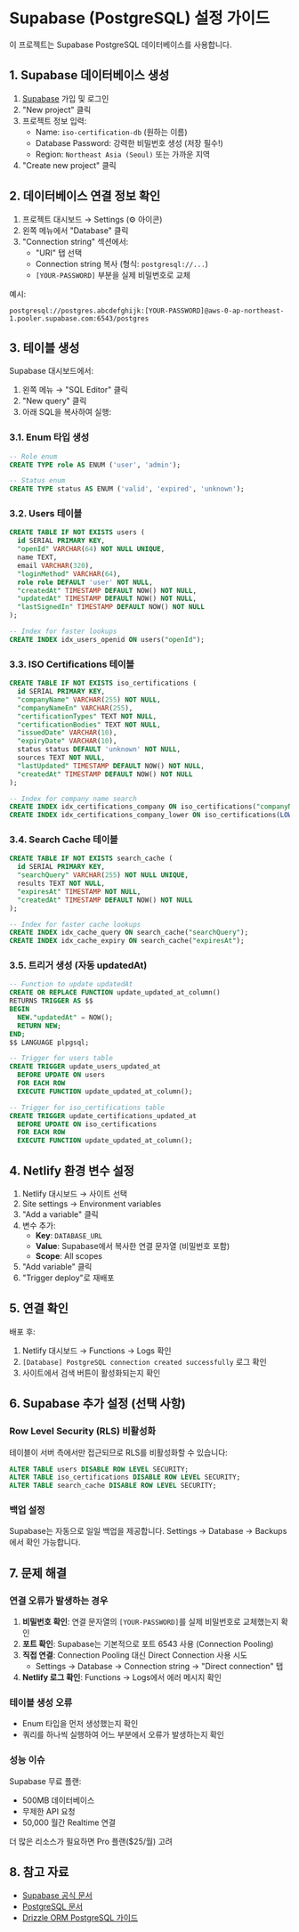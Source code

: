 # Supabase (PostgreSQL) 설정 가이드

이 프로젝트는 Supabase PostgreSQL 데이터베이스를 사용합니다.

## 1. Supabase 데이터베이스 생성

1. [Supabase](https://supabase.com/) 가입 및 로그인
2. "New project" 클릭
3. 프로젝트 정보 입력:
   - Name: `iso-certification-db` (원하는 이름)
   - Database Password: 강력한 비밀번호 생성 (저장 필수!)
   - Region: `Northeast Asia (Seoul)` 또는 가까운 지역
4. "Create new project" 클릭

## 2. 데이터베이스 연결 정보 확인

1. 프로젝트 대시보드 → Settings (⚙️ 아이콘)
2. 왼쪽 메뉴에서 "Database" 클릭
3. "Connection string" 섹션에서:
   - "URI" 탭 선택
   - Connection string 복사 (형식: `postgresql://...`)
   - `[YOUR-PASSWORD]` 부분을 실제 비밀번호로 교체

예시:
```
postgresql://postgres.abcdefghijk:[YOUR-PASSWORD]@aws-0-ap-northeast-1.pooler.supabase.com:6543/postgres
```

## 3. 테이블 생성

Supabase 대시보드에서:
1. 왼쪽 메뉴 → "SQL Editor" 클릭
2. "New query" 클릭
3. 아래 SQL을 복사하여 실행:

### 3.1. Enum 타입 생성

```sql
-- Role enum
CREATE TYPE role AS ENUM ('user', 'admin');

-- Status enum
CREATE TYPE status AS ENUM ('valid', 'expired', 'unknown');
```

### 3.2. Users 테이블

```sql
CREATE TABLE IF NOT EXISTS users (
  id SERIAL PRIMARY KEY,
  "openId" VARCHAR(64) NOT NULL UNIQUE,
  name TEXT,
  email VARCHAR(320),
  "loginMethod" VARCHAR(64),
  role role DEFAULT 'user' NOT NULL,
  "createdAt" TIMESTAMP DEFAULT NOW() NOT NULL,
  "updatedAt" TIMESTAMP DEFAULT NOW() NOT NULL,
  "lastSignedIn" TIMESTAMP DEFAULT NOW() NOT NULL
);

-- Index for faster lookups
CREATE INDEX idx_users_openid ON users("openId");
```

### 3.3. ISO Certifications 테이블

```sql
CREATE TABLE IF NOT EXISTS iso_certifications (
  id SERIAL PRIMARY KEY,
  "companyName" VARCHAR(255) NOT NULL,
  "companyNameEn" VARCHAR(255),
  "certificationTypes" TEXT NOT NULL,
  "certificationBodies" TEXT NOT NULL,
  "issuedDate" VARCHAR(10),
  "expiryDate" VARCHAR(10),
  status status DEFAULT 'unknown' NOT NULL,
  sources TEXT NOT NULL,
  "lastUpdated" TIMESTAMP DEFAULT NOW() NOT NULL,
  "createdAt" TIMESTAMP DEFAULT NOW() NOT NULL
);

-- Index for company name search
CREATE INDEX idx_certifications_company ON iso_certifications("companyName");
CREATE INDEX idx_certifications_company_lower ON iso_certifications(LOWER("companyName"));
```

### 3.4. Search Cache 테이블

```sql
CREATE TABLE IF NOT EXISTS search_cache (
  id SERIAL PRIMARY KEY,
  "searchQuery" VARCHAR(255) NOT NULL UNIQUE,
  results TEXT NOT NULL,
  "expiresAt" TIMESTAMP NOT NULL,
  "createdAt" TIMESTAMP DEFAULT NOW() NOT NULL
);

-- Index for faster cache lookups
CREATE INDEX idx_cache_query ON search_cache("searchQuery");
CREATE INDEX idx_cache_expiry ON search_cache("expiresAt");
```

### 3.5. 트리거 생성 (자동 updatedAt)

```sql
-- Function to update updatedAt
CREATE OR REPLACE FUNCTION update_updated_at_column()
RETURNS TRIGGER AS $$
BEGIN
  NEW."updatedAt" = NOW();
  RETURN NEW;
END;
$$ LANGUAGE plpgsql;

-- Trigger for users table
CREATE TRIGGER update_users_updated_at
  BEFORE UPDATE ON users
  FOR EACH ROW
  EXECUTE FUNCTION update_updated_at_column();

-- Trigger for iso_certifications table
CREATE TRIGGER update_certifications_updated_at
  BEFORE UPDATE ON iso_certifications
  FOR EACH ROW
  EXECUTE FUNCTION update_updated_at_column();
```

## 4. Netlify 환경 변수 설정

1. Netlify 대시보드 → 사이트 선택
2. Site settings → Environment variables
3. "Add a variable" 클릭
4. 변수 추가:
   - **Key**: `DATABASE_URL`
   - **Value**: Supabase에서 복사한 연결 문자열 (비밀번호 포함)
   - **Scope**: All scopes
5. "Add variable" 클릭
6. "Trigger deploy"로 재배포

## 5. 연결 확인

배포 후:
1. Netlify 대시보드 → Functions → Logs 확인
2. `[Database] PostgreSQL connection created successfully` 로그 확인
3. 사이트에서 검색 버튼이 활성화되는지 확인

## 6. Supabase 추가 설정 (선택 사항)

### Row Level Security (RLS) 비활성화

테이블이 서버 측에서만 접근되므로 RLS를 비활성화할 수 있습니다:

```sql
ALTER TABLE users DISABLE ROW LEVEL SECURITY;
ALTER TABLE iso_certifications DISABLE ROW LEVEL SECURITY;
ALTER TABLE search_cache DISABLE ROW LEVEL SECURITY;
```

### 백업 설정

Supabase는 자동으로 일일 백업을 제공합니다. Settings → Database → Backups에서 확인 가능합니다.

## 7. 문제 해결

### 연결 오류가 발생하는 경우

1. **비밀번호 확인**: 연결 문자열의 `[YOUR-PASSWORD]`를 실제 비밀번호로 교체했는지 확인
2. **포트 확인**: Supabase는 기본적으로 포트 6543 사용 (Connection Pooling)
3. **직접 연결**: Connection Pooling 대신 Direct Connection 사용 시도
   - Settings → Database → Connection string → "Direct connection" 탭
4. **Netlify 로그 확인**: Functions → Logs에서 에러 메시지 확인

### 테이블 생성 오류

- Enum 타입을 먼저 생성했는지 확인
- 쿼리를 하나씩 실행하여 어느 부분에서 오류가 발생하는지 확인

### 성능 이슈

Supabase 무료 플랜:
- 500MB 데이터베이스
- 무제한 API 요청
- 50,000 월간 Realtime 연결

더 많은 리소스가 필요하면 Pro 플랜($25/월) 고려

## 8. 참고 자료

- [Supabase 공식 문서](https://supabase.com/docs)
- [PostgreSQL 문서](https://www.postgresql.org/docs/)
- [Drizzle ORM PostgreSQL 가이드](https://orm.drizzle.team/docs/get-started-postgresql)

